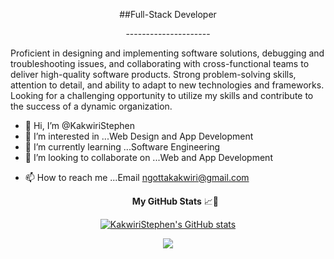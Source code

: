<p align="center">##Full-Stack Developer</p> 
<p align="center">---------------------</p>

Proficient in designing and implementing software solutions, debugging and troubleshooting issues, and collaborating with cross-functional teams to deliver high-quality software products. Strong problem-solving skills, attention to detail, and ability to adapt to new technologies and frameworks. Looking for a challenging opportunity to utilize my skills and contribute to the success of a dynamic organization.


- 👋 Hi, I’m @KakwiriStephen
- 👀 I’m interested in ...Web Design and App Development
- 🌱 I’m currently learning ...Software Engineering
- 💞️ I’m looking to collaborate on ...Web and App Development
<!-- <p>I am an innovative, creative thinker with technical proficiency and experience in a wide variety of software, system architectures and programming languages, I am always current with the latest developments in the software development world. I pride myself on optimizing function and providing solutions that are intuitive user-friendly, adaptable and effective.<p/> -->
- 📫 How to reach me ...Email ngottakakwiri@gmail.com




  <p align="center"><b>My GitHub Stats</b> 📈🌟 </p>
<p align="center">
<a href="http://www.github.com/KakwiriStephen"><img src="https://github-readme-stats.vercel.app/api?username=KakwiriStephen&show_icons=true&hide=&count_private=true&title_color=3382ed&text_color=ffffff&icon_color=ec4899&bg_color=171717&hide_border=true&show_icons=true" alt="KakwiriStephen's GitHub stats" /></a>
  </p>
<p align="center">
<a href="http://www.github.com/=KakwiriStephen"><img src="https://github-readme-streak-stats.herokuapp.com/?user=KakwiriStephen&stroke=ffffff&background=171717&ring=3382ed&fire=3382ed&currStreakNum=ffffff&currStreakLabel=3382ed&sideNums=ffffff&sideLabels=ffffff&dates=ffffff&hide_border=true" /></a></p>






